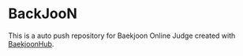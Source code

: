 # BackJooN
This is a auto push repository for Baekjoon Online Judge created with [BaekjoonHub](https://github.com/BaekjoonHub/BaekjoonHub).
